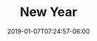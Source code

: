 ---
title: "New Year"
date: 2019-01-07T07:24:57-06:00
slug: "new-year"
categories: [personal, life]
tags: [blog, resolutions, life]
thumbnail: https://c1.staticflickr.com/9/8052/8354413352_6dbd6887fa_c.jpg
draft: true
---